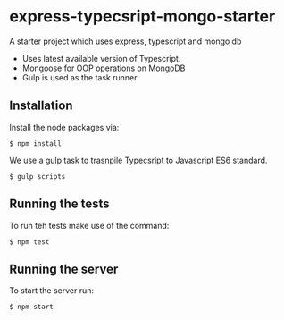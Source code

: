 # express-typecsript-mongo-starter

A starter project which uses express, typescript and mongo db

* Uses latest available version of Typescript.
* Mongoose for OOP operations on MongoDB
* Gulp is used as the task runner

## Installation

Install the node packages via:

`$ npm install`

We use a gulp task to trasnpile Typecsript to Javascript ES6 standard.

`$ gulp scripts`

## Running the tests

To run teh tests make use of the command:

`$ npm test`

## Running the server

To start the server run:

`$ npm start`
